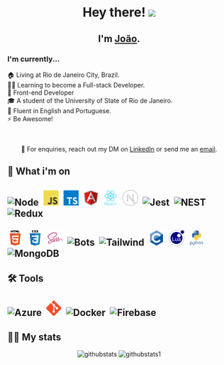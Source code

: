 <h1 align='center'> Hey there! <img src="https://media.giphy.com/media/hvRJCLFzcasrR4ia7z/giphy.gif" width="25px"></h1>
<h2 align='center'>
  I'm <a href="https://github.com/JxVtrl">João</a>.
</h2>
<h3>
  I'm currently...
</h3>
<p>
  🏠 Living at Rio de Janeiro City, Brazil. <br/>
  👨‍💻 Learning to become a Full-stack Developer.<br/>
  🔭 Front-end Developer<br/>
  🎓 A student of the University of State of Rio de Janeiro.<br/>
  🌱 Fluent in English and Portuguese.<br/>
  ⚡ Be Awesome!<br/>
</p>
<br/>
<p align='center'>
💼 For enquiries, reach out my DM on <a href="https://www.linkedin.com/in/joão-vinicius-vitral/">LinkedIn</a> or send me an <a href="mailto:joaoviniciusvitral@hotmail.com">email<a/>.
</p>

<h2>🧠 What i'm on<h2/>
  <img alt="Node" height="35" width="35" src="https://cdn.jsdelivr.net/gh/devicons/devicon/icons/nodejs/nodejs-original.svg">&nbsp;
  <img alt="Js" height="35" width="35" src="https://raw.githubusercontent.com/devicons/devicon/master/icons/javascript/javascript-original.svg">&nbsp;
  <img alt="Ts" height="35" width="35" src="https://raw.githubusercontent.com/devicons/devicon/master/icons/typescript/typescript-plain.svg">&nbsp;
  <img alt="ANGULAR" height="35" width="35" src="https://raw.githubusercontent.com/devicons/devicon/master/icons/angularjs/angularjs-original.svg">&nbsp;
  <img alt="React" height="35" width="35" src="https://raw.githubusercontent.com/devicons/devicon/master/icons/react/react-original-wordmark.svg">&nbsp;
  <img alt="NEXT" height="35" width="35" src="https://raw.githubusercontent.com/devicons/devicon/master/icons/nextjs/nextjs-line.svg">&nbsp;
  <img alt="Jest" height="35" width="35" src="https://cdn.jsdelivr.net/gh/devicons/devicon/icons/jest/jest-plain.svg" />&nbsp;
  <img alt="NEST" height="35" width="35" src="https://cdn.jsdelivr.net/gh/devicons/devicon/icons/nestjs/nestjs-plain.svg">&nbsp;
  <img alt="Redux" height="35" width="35" src="https://cdn.jsdelivr.net/gh/devicons/devicon/icons/redux/redux-original.svg" />&nbsp;
  <br/>
  <br/>
  <img alt="HTML" height="35" width="35" src="https://raw.githubusercontent.com/devicons/devicon/master/icons/html5/html5-original-wordmark.svg">&nbsp;
  <img alt="CSS" height="35" width="35" src="https://raw.githubusercontent.com/devicons/devicon/master/icons/css3/css3-original-wordmark.svg">&nbsp;
  <img alt="SASS" height="35" width="35" src="https://raw.githubusercontent.com/devicons/devicon/master/icons/sass/sass-original.svg">&nbsp;
  <img alt="Bots" height="35" width="35" src="https://cdn.jsdelivr.net/gh/devicons/devicon/icons/bootstrap/bootstrap-original-wordmark.svg">&nbsp;
  <img alt="Tailwind" height="35" width="35" src="https://cdn.jsdelivr.net/gh/devicons/devicon/icons/tailwindcss/tailwindcss-plain.svg">&nbsp;
  <img alt="C" height="35"width="35"src="https://raw.githubusercontent.com/devicons/devicon/master/icons/c/c-original.svg">&nbsp;
  <img alt="LUA" height="35"width="35"src="https://raw.githubusercontent.com/devicons/devicon/master/icons/lua/lua-plain-wordmark.svg">&nbsp;
  <img alt="Python" height="35"width="35"src="https://raw.githubusercontent.com/devicons/devicon/master/icons/python/python-original-wordmark.svg">&nbsp;
  <img alt="MongoDB" height="35" width="35" src="https://cdn.jsdelivr.net/gh/devicons/devicon/icons/mongodb/mongodb-original-wordmark.svg">&nbsp;



<h2>🛠 Tools<h2/>
  <img alt="Azure" height="35" width="35" src="https://cdn.jsdelivr.net/gh/devicons/devicon/icons/azure/azure-original.svg">&nbsp;
  <img alt="GIT" height="35" width="35" src="https://raw.githubusercontent.com/devicons/devicon/master/icons/git/git-original.svg">&nbsp;
  <img alt="Docker" height="35" width="35" src="https://cdn.jsdelivr.net/gh/devicons/devicon/icons/docker/docker-original-wordmark.svg">&nbsp;
  <img alt="Firebase" height="35" width="35" src="https://cdn.jsdelivr.net/gh/devicons/devicon/icons/firebase/firebase-plain-wordmark.svg">&nbsp;
 
<h2>🚴‍♂‍  My stats</h2>
<div align='center'>
	<img style="display: inline;" height="165" src="http://github-readme-streak-stats.herokuapp.com?user=JxVtrl&theme=tokyonight&hide_border=true" alt="githubstats" title="GithubStats"/>
	<img style="display: inline;" src="https://github-readme-stats.vercel.app/api/top-langs/?username=JxVtrl&layout=compact&theme=tokyonight&hide_border=true" alt="githubstats1" title="GithubStats1"/>
</div>

